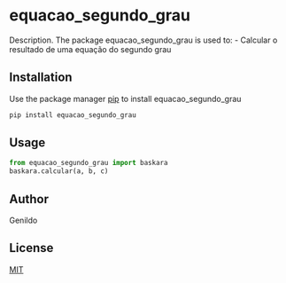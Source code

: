 # equacao_segundo_grau

Description. 
The package equacao_segundo_grau is used to:
	- Calcular o resultado de uma equação do segundo grau

## Installation

Use the package manager [pip](https://pip.pypa.io/en/stable/) to install equacao_segundo_grau

```bash
pip install equacao_segundo_grau
```

## Usage

```python
from equacao_segundo_grau import baskara
baskara.calcular(a, b, c)
```

## Author
Genildo

## License
[MIT](https://choosealicense.com/licenses/mit/)